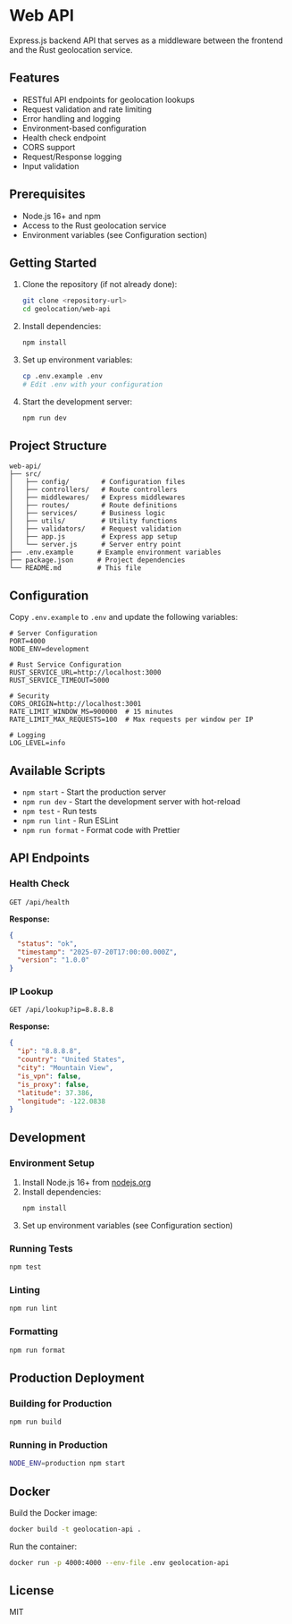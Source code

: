 # Web API

Express.js backend API that serves as a middleware between the frontend and the Rust geolocation service.

## Features

- RESTful API endpoints for geolocation lookups
- Request validation and rate limiting
- Error handling and logging
- Environment-based configuration
- Health check endpoint
- CORS support
- Request/Response logging
- Input validation

## Prerequisites

- Node.js 16+ and npm
- Access to the Rust geolocation service
- Environment variables (see Configuration section)

## Getting Started

1. Clone the repository (if not already done):
   ```bash
   git clone <repository-url>
   cd geolocation/web-api
   ```

2. Install dependencies:
   ```bash
   npm install
   ```

3. Set up environment variables:
   ```bash
   cp .env.example .env
   # Edit .env with your configuration
   ```

4. Start the development server:
   ```bash
   npm run dev
   ```

## Project Structure

```
web-api/
├── src/
│   ├── config/        # Configuration files
│   ├── controllers/   # Route controllers
│   ├── middlewares/   # Express middlewares
│   ├── routes/        # Route definitions
│   ├── services/      # Business logic
│   ├── utils/         # Utility functions
│   ├── validators/    # Request validation
│   ├── app.js         # Express app setup
│   └── server.js      # Server entry point
├── .env.example      # Example environment variables
├── package.json      # Project dependencies
└── README.md         # This file
```

## Configuration

Copy `.env.example` to `.env` and update the following variables:

```env
# Server Configuration
PORT=4000
NODE_ENV=development

# Rust Service Configuration
RUST_SERVICE_URL=http://localhost:3000
RUST_SERVICE_TIMEOUT=5000

# Security
CORS_ORIGIN=http://localhost:3001
RATE_LIMIT_WINDOW_MS=900000  # 15 minutes
RATE_LIMIT_MAX_REQUESTS=100  # Max requests per window per IP

# Logging
LOG_LEVEL=info
```

## Available Scripts

- `npm start` - Start the production server
- `npm run dev` - Start the development server with hot-reload
- `npm test` - Run tests
- `npm run lint` - Run ESLint
- `npm run format` - Format code with Prettier

## API Endpoints

### Health Check

```http
GET /api/health
```

**Response:**
```json
{
  "status": "ok",
  "timestamp": "2025-07-20T17:00:00.000Z",
  "version": "1.0.0"
}
```

### IP Lookup

```http
GET /api/lookup?ip=8.8.8.8
```

**Response:**
```json
{
  "ip": "8.8.8.8",
  "country": "United States",
  "city": "Mountain View",
  "is_vpn": false,
  "is_proxy": false,
  "latitude": 37.386,
  "longitude": -122.0838
}
```

## Development

### Environment Setup

1. Install Node.js 16+ from [nodejs.org](https://nodejs.org/)
2. Install dependencies:
   ```bash
   npm install
   ```
3. Set up environment variables (see Configuration section)

### Running Tests

```bash
npm test
```

### Linting

```bash
npm run lint
```

### Formatting

```bash
npm run format
```

## Production Deployment

### Building for Production

```bash
npm run build
```

### Running in Production

```bash
NODE_ENV=production npm start
```

## Docker

Build the Docker image:

```bash
docker build -t geolocation-api .
```

Run the container:

```bash
docker run -p 4000:4000 --env-file .env geolocation-api
```

## License

MIT
